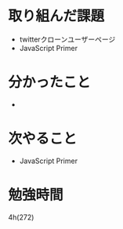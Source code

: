 # 取り組んだ課題

- twitterクローンユーザーページ
- JavaScript Primer

# 分かったこと

- 

# 次やること
- JavaScript Primer
# 勉強時間
4h(272)